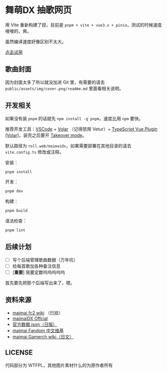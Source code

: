 # 舞萌DX 抽歌网页

用 Vite 重新构建了捏，目前是 `pnpm + vite + vue3.x + pinia`，测试的时候速度嗖嗖的，爽。

虽然编译速度好像区别不太大。

[点击试用](https://roll.maimoe.in/maimaidx/)

## 歌曲封面

因为封面太多了所以就没加进 Git 里，有需要的请去 `public/assets/img/cover.png/readme.md` 里面看相关说明。

## 开发相关

如果没有装 `pnpm` 的话就先 `npm install -g pnpm`，速度比用 `npm` 要快。

推荐开发工具：[VSCode](https://code.visualstudio.com/) + [Volar](https://marketplace.visualstudio.com/items?itemName=vue.volar) （记得禁用 Vetur）+ [TypeScript Vue Plugin (Volar)](https://marketplace.visualstudio.com/items?itemName=vue.vscode-typescript-vue-plugin)，装完之后要开 [Takeover mode](https://cn.vuejs.org/guide/typescript/overview.html#volar-takeover-mode)。

默认路径为 `roll.web/maimaidx`，如果需要部署在其他目录的请去 `vite.config.ts` 修改或注释。

安装：

```sh
pnpm install
```

开发：

```sh
pnpm dev
```

构建：

```sh
pnpm build
```

语法检查：

```sh
pnpm lint
```

## 后续计划

- [ ] 写个后端管理歌曲数据（万年坑）
- [ ] 给每首歌加各种备注信息
- [ ] [**重要**] 我要定数呜呜呜呜呜

首先要先把那个后端写出来了，嗯。

## 资料来源

- [maimai fc2 wiki](https://maimai.wiki.fc2.com/) （已挂）
- [maimaiDX Offcial](https://maimai.sega.jp/song/)
- [官方数据.json（日版）](https://maimai.sega.jp/data/maimai_songs.json)
- [maimai Fandom 中文维基](https://maimai.fandom.com/zh/wiki/Maimai%E4%B8%AD%E6%96%87_%E7%BB%B4%E5%9F%BA)
- [maimai Gamerch wiki（日文）](https://maimai.gamerch.com/)

## LICENSE

代码部分为 WTFPL，其他图片素材什么的为原作者所有